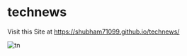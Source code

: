 # technews
Visit this Site at https://shubham71099.github.io/technews/

![tn](https://user-images.githubusercontent.com/81064390/120656575-5b91e980-c4a1-11eb-8542-a3c4ee83babe.png)

